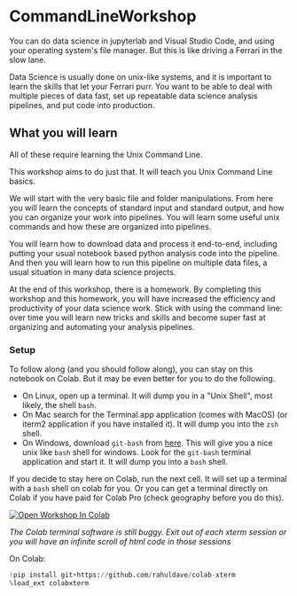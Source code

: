 # CommandLineWorkshop

You can do data science in jupyterlab and Visual Studio Code, and using your operating system's file manager. But this is like driving a Ferrari in the slow lane.

Data Science is usually done on unix-like systems, and it is important to learn the skills that let your Ferrari purr. You want to be able to deal with multiple pieces of data fast, set up repeatable data science analysis pipelines, and put code into production.

## What you will learn

All of these require learning the Unix Command Line.

This workshop aims to do just that. It will teach you Unix Command Line basics. 

We will start with the very basic file and folder manipulations. From here you will learn the concepts of standard input and standard output, and how you can organize your work into pipelines. You will learn some useful unix commands and how these are organized into pipelines.

You will learn how to download data and process it end-to-end, including putting your usual notebook based python analysis code into the pipeline. And then you will learn how to run this pipeline on multiple data files, a usual situation in many data science projects.

At the end of this workshop, there is a homework. By completing this workshop and this homework, you will have increased the efficiency and productivity of your data science work. Stick with using the command line: over time you will learn new tricks and skills and become super fast at organizing and automating your analysis pipelines.

### Setup

To follow along (and you should follow along), you can stay on this notebook on Colab. But it may be even better for you to do the following.

- On Linux, open up a terminal. It will dump you in a "Unix Shell", most likely, the shell `bash`.
- On Mac search for the Terminal.app application (comes with MacOS) (or iterm2 application if you have installed it). It will dump you into the `zsh` shell.
- On Windows, download `git-bash` from [here](https://gitforwindows.org). This will give you a nice unix like `bash` shell for windows. Look for the `git-bash` terminal application and start it. It will dump you into a `bash` shell.

If you decide to stay here on Colab, run the next cell. It will set up a terminal with a `bash` shell on colab for you. Or you can get a terminal directly on Colab if you have paid for Colab Pro (check geography before you do this).

[![Open Workshop In Colab](https://colab.research.google.com/assets/colab-badge.svg)](https://colab.research.google.com/github/univai-ghf/CommandLineWorkshop/blob/main/LearningTheCommandLine.ipynb)

*The Colab terminal software is still buggy. Exit out of each xterm session or you will have an infinite scroll of html code in those sessions*

On Colab:

```python
!pip install git+https://github.com/rahuldave/colab-xterm
%load_ext colabxterm
```
